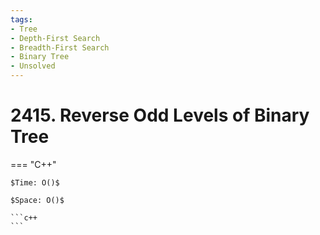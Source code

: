 ```yaml
---
tags:
- Tree
- Depth-First Search
- Breadth-First Search
- Binary Tree
- Unsolved
---
```



# 2415. Reverse Odd Levels of Binary Tree

=== "C++"

    $Time: O()$

    $Space: O()$

    ```c++
    ```